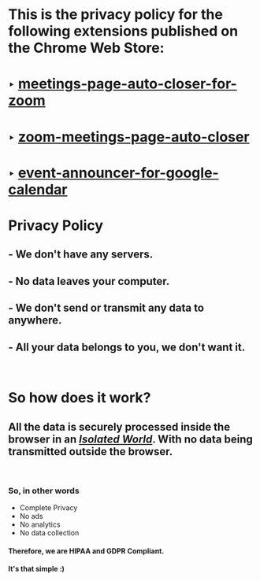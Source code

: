 # This is the privacy policy for the following extensions published on the Chrome Web Store:

# ‣ [meetings-page-auto-closer-for-zoom](https://chrome.google.com/webstore/detail/zoom-meetings-page-auto-c/edflihlonecjkejpbajecilgmopegldj)
# ‣ [zoom-meetings-page-auto-closer](https://chrome.google.com/webstore/detail/zoom-meetings-page-auto-c/edflihlonecjkejpbajecilgmopegldj)
# ‣ [event-announcer-for-google-calendar](https://chrome.google.com/webstore/detail/event-announcer-for-googl/omnfbocfmnnccndhmapalklmbejkgaoj)

# Privacy Policy

## - __We don't have any servers.__
## - __No data leaves your computer.__
## - __We don't send or transmit any data to anywhere.__
## - __All your data belongs to you, we don't want it.__
<br>

# So how does it work?
## All the data is securely processed inside the browser in an _[Isolated World](https://developer.chrome.com/extensions/content_scripts#isolated_world)_. With no data being transmitted outside the browser.

<br>

### So, in other words
- Complete Privacy
- No ads
- No analytics
- No data collection

#### Therefore, we are HIPAA and GDPR Compliant.

#### It's that simple :)

